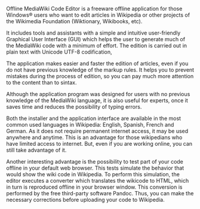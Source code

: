 Offline MediaWiki Code Editor is a freeware offline application for those Windows® users who want to edit articles in Wikipedia or other projects of the Wikimedia Foundation (Wiktionary, Wikibooks, etc).

It includes tools and assistants with a simple and intuitive user-friendly Graphical User Interface (GUI) which helps the user to generate much of the MediaWiki code with a minimum of effort. The edition is carried out in plain text with Unicode UTF-8 codification,

The application makes easier and faster the edition of articles, even if you do not have previous knowledge of the markup rules. It helps you to prevent mistakes during the process of edition, so you can pay much more attention to the content than to sintax.

Although the application program was designed for users with no previous knowledge of the MediaWiki language, it is also useful for experts, once it saves time and reduces the possibility of typing errors.

Both the installer and the application interface are available in the most common used languages in Wikipedia: English, Spanish, French and German. As it does not require permanent internet access, it may be used anywhere and anytime. This is an advantage for those wikipedians who have limited access to internet. But, even if you are working online, you can still take advantage of it.

Another interesting advantage is the possibility to test part of your code offline in your default web browser. This tests simulate the behavior that would show the wiki code in Wikipedia. To perform this simulation, the editor executes a converter which translates the wikicode to HTML, which in turn is reproduced offline in your browser window. This conversion is performed by the free third-party software Pandoc. Thus, you can make the necessary corrections before uploading your code to Wikipedia. 

